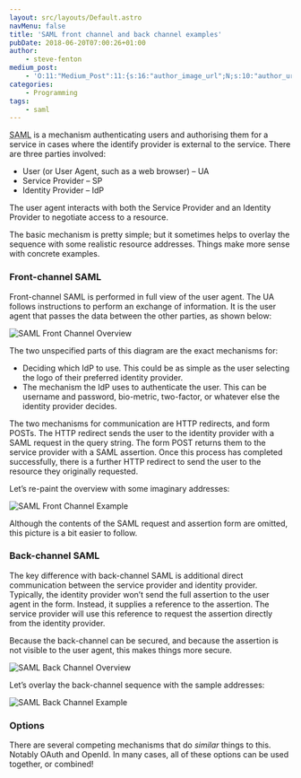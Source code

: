```yaml
---
layout: src/layouts/Default.astro
navMenu: false
title: 'SAML front channel and back channel examples'
pubDate: 2018-06-20T07:00:26+01:00
author:
    - steve-fenton
medium_post:
    - 'O:11:"Medium_Post":11:{s:16:"author_image_url";N;s:10:"author_url";N;s:11:"byline_name";N;s:12:"byline_email";N;s:10:"cross_link";s:3:"yes";s:2:"id";N;s:21:"follower_notification";s:3:"yes";s:7:"license";s:19:"all-rights-reserved";s:14:"publication_id";s:2:"-1";s:6:"status";s:5:"draft";s:3:"url";N;}'
categories:
    - Programming
tags:
    - saml
---
```


<abbr title="Security Assertion Markup Language">SAML</abbr> is a mechanism authenticating users and authorising them for a service in cases where the identify provider is external to the service. There are three parties involved:

- User (or User Agent, such as a web browser) – UA
- Service Provider – SP
- Identity Provider – IdP

The user agent interacts with both the Service Provider and an Identity Provider to negotiate access to a resource.

The basic mechanism is pretty simple; but it sometimes helps to overlay the sequence with some realistic resource addresses. Things make more sense with concrete examples.

### Front-channel SAML

Front-channel SAML is performed in full view of the user agent. The UA follows instructions to perform an exchange of information. It is the user agent that passes the data between the other parties, as shown below:

![SAML Front Channel Overview](/img/2018/06/SAML-front-channel-overview.png)

The two unspecified parts of this diagram are the exact mechanisms for:

- Deciding which IdP to use. This could be as simple as the user selecting the logo of their preferred identity provider.
- The mechanism the IdP uses to authenticate the user. This can be username and password, bio-metric, two-factor, or whatever else the identity provider decides.

The two mechanisms for communication are HTTP redirects, and form POSTs. The HTTP redirect sends the user to the identity provider with a SAML request in the query string. The form POST returns them to the service provider with a SAML assertion. Once this process has completed successfully, there is a further HTTP redirect to send the user to the resource they originally requested.

Let’s re-paint the overview with some imaginary addresses:

![SAML Front Channel Example](/img/2018/06/SAML-front-channel-example.png)

Although the contents of the SAML request and assertion form are omitted, this picture is a bit easier to follow.

### Back-channel SAML

The key difference with back-channel SAML is additional direct communication between the service provider and identity provider. Typically, the identity provider won’t send the full assertion to the user agent in the form. Instead, it supplies a reference to the assertion. The service provider will use this reference to request the assertion directly from the identity provider.

Because the back-channel can be secured, and because the assertion is not visible to the user agent, this makes things more secure.

![SAML Back Channel Overview](/img/2018/06/SAML-back-channel-overview.png)

Let’s overlay the back-channel sequence with the sample addresses:

![SAML Back Channel Example](/img/2018/06/SAML-back-channel-example.png)

### Options

There are several competing mechanisms that do *similar* things to this. Notably OAuth and OpenId. In many cases, all of these options can be used together, or combined!